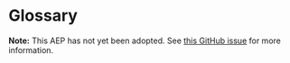 # Glossary

**Note:** This AEP has not yet been adopted. See
[this GitHub issue](https://github.com/aep-dev/aep.dev/issues/33) for more
information.
